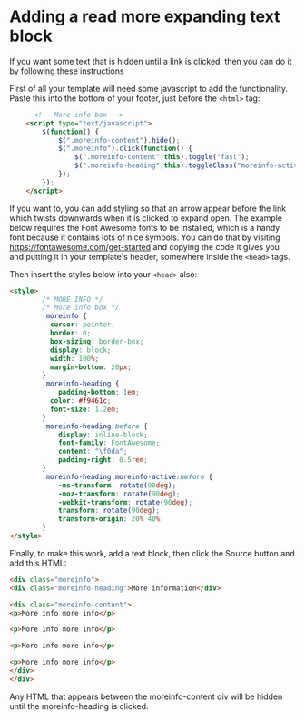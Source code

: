 # Adding a read more expanding text block

If you want some text that is hidden until a link is clicked, then you can do it by following these instructions

First of all your template will need some javascript to add the functionality. Paste this into the bottom of your footer, just before the `<html>` tag:

```html
      <!-- More info box -->
    <script type="text/javascript">
    	$(function() {
            $(".moreinfo-content").hide();
            $(".moreinfo").click(function() {
                $(".moreinfo-content",this).toggle("fast");
    	        $(".moreinfo-heading",this).toggleClass("moreinfo-active"); 
    	    });      
    	});
    </script>
```

If you want to, you can add styling so that an arrow appear before the link which twists downwards when it is clicked to expand open. The example below requires the Font Awesome fonts to be installed, which is a handy font because it contains lots of nice symbols. You can do that by visiting https://fontawesome.com/get-started and copying the code it gives you and putting it in your template's header, somewhere inside the `<head>` tags. 

Then insert the styles below into your `<head>` also:

```html
<style>
        /* MORE INFO */
        /* More info box */
    	.moreinfo {
    	  cursor: pointer;
    	  border: 0;
    	  box-sizing: border-box;
    	  display: block;
    	  width: 100%;
    	  margin-bottom: 20px;
    	}
    	.moreinfo-heading {
    	    padding-bottom: 1em;
    	  color: #f9461c;
    	  font-size: 1.2em;
    	}
        .moreinfo-heading:before {
            display: inline-block;
            font-family: FontAwesome;
            content: "\f0da";
            padding-right: 0.5rem;
        }
    	.moreinfo-heading.moreinfo-active:before {
            -ms-transform: rotate(90deg);
            -moz-transform: rotate(90deg);
            -webkit-transform: rotate(90deg);
            transform: rotate(90deg);
            transform-origin: 20% 40%;
    	}
</style>
```

Finally, to make this work, add a text block, then click the Source button and add this HTML:

```html
<div class="moreinfo">
<div class="moreinfo-heading">More information</div>

<div class="moreinfo-content">
<p>More info more info</p>

<p>More info more info</p>

<p>More info more info</p>

<p>More info more info</p>
</div>
</div>
```

Any HTML that appears between the moreinfo-content div will be hidden until the moreinfo-heading is clicked.
